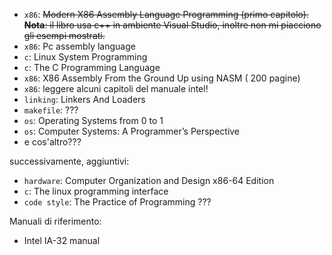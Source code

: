 * `x86`: ~~Modern X86 Assembly Language Programming (primo capitolo). **Nota**: il libro usa c++ in ambiente Visual Studio, inoltre non mi piacciono gli esempi mostrati.~~
* `x86`: Pc assembly language
* `c`: Linux System Programming
* `c`: The C Programming Language
* `x86`: X86 Assembly From the Ground Up using NASM ( 200 pagine)
* `x86`: leggere alcuni capitoli del manuale intel!
* `linking`: Linkers And Loaders
* `makefile`: ???
* `os`: Operating Systems from 0 to 1
* `os`: Computer Systems: A Programmer’s Perspective
* e cos'altro???

successivamente, aggiuntivi:
* `hardware`: Computer Organization and Design x86-64 Edition
* `c`: The linux programming interface 
* `code style`: The Practice of Programming ??? 


Manuali di riferimento:
* Intel IA-32 manual